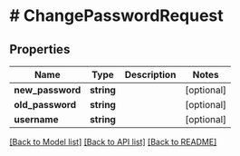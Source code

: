 # # ChangePasswordRequest

## Properties

Name | Type | Description | Notes
------------ | ------------- | ------------- | -------------
**new_password** | **string** |  | [optional]
**old_password** | **string** |  | [optional]
**username** | **string** |  | [optional]

[[Back to Model list]](../../README.md#models) [[Back to API list]](../../README.md#endpoints) [[Back to README]](../../README.md)
